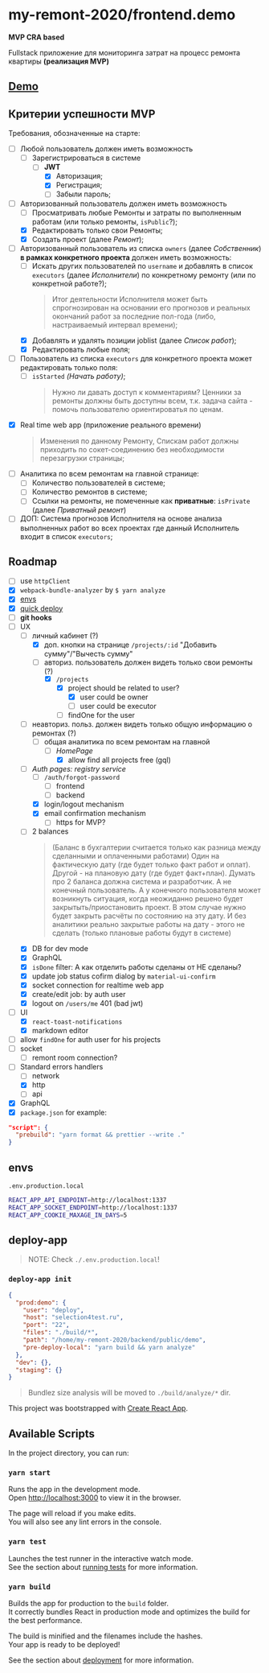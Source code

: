 # my-remont-2020/frontend.demo

**MVP CRA based**

Fullstack приложение для мониторинга затрат на процесс ремонта квартиры **(реализация MVP)**

## [Demo](http://selection4test.ru:1338/demo)

## Критерии успешности MVP

Требования, обозначенные на старте:

- [ ] Любой пользователь должен иметь возможность
  - [ ] Зарегистрироваться в системе
    - [ ] **JWT**
      - [x] Авторизация;
      - [x] Регистрация;
      - [ ] Забыли пароль;
- [ ] Авторизованный пользователь должен иметь возможность
  - [ ] Просматривать любые Ремонты и затраты по выполненным работам (или только ремонты, `isPublic`?);
  - [x] Редактировать только свои Ремонты;
  - [x] Создать проект (далее _Ремонт_);
- [ ] Авторизованный пользователь из списка `owners` (далее _Собственник_) **в рамках конкретного проекта** должен иметь возможность:
  - [ ] Искать других пользователей по `username` и добавлять в список `executors` (далее _Исполнители_) по конкретному ремонту (или по конкретной работе?);
    > Итог деятельности Исполнителя может быть спрогнозирован на основании его прогнозов и реальных окончаний работ за последние пол-года (либо, настраиваемый интервал времени);
  - [x] Добавлять и удалять позиции joblist (далее _Список работ_);
  - [x] Редактировать любые поля;
- [ ] Пользователь из списка `executors` для конкретного проекта может редактировать только поля:
  - [ ] `isStarted` _(Начать работу)_;
    > Нужно ли давать доступ к комментариям?
    > Ценники за ремонты должны быть доступны всем, т.к. задача сайта - помочь пользователю ориентироватья по ценам.
- [x] Real time web app (приложение реального времени)
  > Изменения по данному Ремонту, Спискам работ должны приходить по сокет-соединению без необходимости перезагрузки страницы;
- [ ] Аналитика по всем ремонтам на главной странице:
  - [ ] Количество пользователей в системе;
  - [ ] Количество ремонтов в системе;
  - [ ] Ссылки на ремонты, не помеченные как **приватные**: `isPrivate` (далее _Приватный ремонт_)
- [ ] ДОП: Система прогнозов Исполнителя на основе анализа выполненных работ во всех проектах где данный Исполнитель входит в список `executors`;

## Roadmap

- [ ] use `httpClient`
- [x] `webpack-bundle-analyzer` by `$ yarn analyze`
- [x] [envs](#envs)
- [x] [quick deploy](#deploy-app)
- [ ] **git hooks**
- [ ] UX
  - [ ] личный кабинет (?)
    - [x] доп. кнопки на странице `/projects/:id` "Добавить сумму"/"Вычесть сумму"
    - [ ] авториз. пользователь должен видеть только свои ремонты (?)
      - [x] `/projects`
        - [x] project should be related to user?
          - [x] user could be owner
          - [ ] user could be executor
        - [ ] findOne for the user
  - [ ] неавториз. польз. должен видеть только общую информацию о ремонтах (?)
    - [ ] общая аналитика по всем ремонтам на главной
      - [ ] _HomePage_
        - [x] allow find all projects free (gql)
  - [ ] _Auth pages: registry service_
    - [ ] `/auth/forgot-password`
      - [ ] frontend
      - [ ] backend
    - [x] login/logout mechanism
    - [x] email confirmation mechanism
      - [ ] https for MVP?
  - [ ] 2 balances
    > (Баланс в бухгалтерии считается только как разница между сделанными и оплаченными работами) Один на фактическую дату (где будет только факт работ и оплат). Другой - на плановую дату (где будет факт+план). Думать про 2 баланса должна система и разработчик. А не конечный пользователь. А у конечного пользователя может возникнуть ситуация, когда неожиданно решено будет закрытыть/приостановить проект. В этом случае нужно будет закрыть расчёты по состоянию на эту дату. И без аналитики реально закрытые работы на дату - этого не сделать (только плановые работы будут в системе)
  - [x] DB for dev mode
  - [x] GraphQL
  - [x] `isDone` filter: А как отделить работы сделаны от НЕ сделаны?
  - [x] update job status cofirm dialog by `material-ui-confirm`
  - [x] socket connection for realtime web app
  - [x] create/edit job: by auth user
  - [x] logout on `/users/me` 401 (bad jwt)
- [ ] UI
  - [x] `react-toast-notifications`
  - [x] markdown editor
- [ ] allow `findOne` for auth user for his projects
- [ ] socket
  - [ ] remont room connection?
- [ ] Standard errors handlers
  - [ ] network
  - [x] http
  - [ ] api
- [x] GraphQL
- [x] `package.json` for example:

```json
"script": {
  "prebuild": "yarn format && prettier --write ."
}
```

## envs

`.env.production.local`

```bash
REACT_APP_API_ENDPOINT=http://localhost:1337
REACT_APP_SOCKET_ENDPOINT=http://localhost:1337
REACT_APP_COOKIE_MAXAGE_IN_DAYS=5
```

## deploy-app

> NOTE: Check `./.env.production.local`!

### `deploy-app init`

```json
{
  "prod:demo": {
    "user": "deploy",
    "host": "selection4test.ru",
    "port": "22",
    "files": "./build/*",
    "path": "/home/my-remont-2020/backend/public/demo",
    "pre-deploy-local": "yarn build && yarn analyze"
  },
  "dev": {},
  "staging": {}
}
```

> Bundlez size analysis will be moved to `./build/analyze/*` dir.

This project was bootstrapped with [Create React App](https://github.com/facebook/create-react-app).

## Available Scripts

In the project directory, you can run:

### `yarn start`

Runs the app in the development mode.<br />
Open [http://localhost:3000](http://localhost:3000) to view it in the browser.

The page will reload if you make edits.<br />
You will also see any lint errors in the console.

### `yarn test`

Launches the test runner in the interactive watch mode.<br />
See the section about [running tests](https://facebook.github.io/create-react-app/docs/running-tests) for more information.

### `yarn build`

Builds the app for production to the `build` folder.<br />
It correctly bundles React in production mode and optimizes the build for the best performance.

The build is minified and the filenames include the hashes.<br />
Your app is ready to be deployed!

See the section about [deployment](https://facebook.github.io/create-react-app/docs/deployment) for more information.
